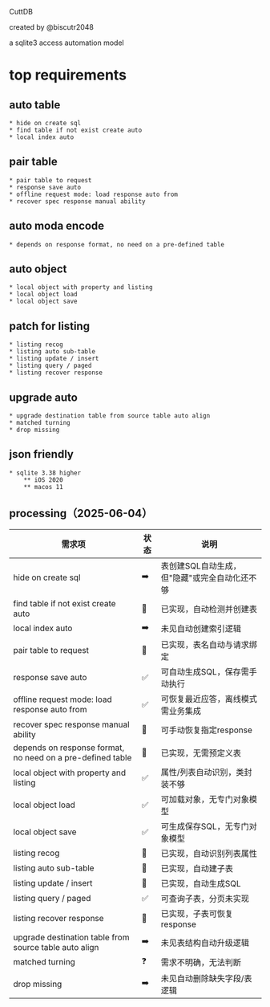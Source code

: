 
CuttDB

created by @biscutr2048

a sqlite3 access automation model

# top requirements

## auto table
    * hide on create sql
    * find table if not exist create auto
    * local index auto
    
## pair table
    * pair table to request
    * response save auto
    * offline request mode: load response auto from 
    * recover spec response manual ability

## auto moda encode
    * depends on response format, no need on a pre-defined table

## auto object
    * local object with property and listing
    * local object load
    * local object save

## patch for listing
    * listing recog
    * listing auto sub-table
    * listing update / insert
    * listing query / paged
    * listing recover response

## upgrade auto
    * upgrade destination table from source table auto align
    * matched turning
    * drop missing

## json friendly
    * sqlite 3.38 higher
        ** iOS 2020
        ** macos 11


## processing（2025-06-04）

| 需求项 | 状态 | 说明 |
|---|---|---|
| hide on create sql | ➡️ | 表创建SQL自动生成，但"隐藏"或完全自动化还不够 |
| find table if not exist create auto | 💯 | 已实现，自动检测并创建表 |
| local index auto | ➡️ | 未见自动创建索引逻辑 |
| pair table to request | 💯 | 已实现，表名自动与请求绑定 |
| response save auto | ✅ | 可自动生成SQL，保存需手动执行 |
| offline request mode: load response auto from | ✅ | 可恢复最近应答，离线模式需业务集成 |
| recover spec response manual ability | 💯 | 可手动恢复指定response |
| depends on response format, no need on a pre-defined table | 💯 | 已实现，无需预定义表 |
| local object with property and listing | ✅ | 属性/列表自动识别，类封装不够 |
| local object load | ✅ | 可加载对象，无专门对象模型 |
| local object save | ✅ | 可生成保存SQL，无专门对象模型 |
| listing recog | 💯 | 已实现，自动识别列表属性 |
| listing auto sub-table | 💯 | 已实现，自动建子表 |
| listing update / insert | 💯 | 已实现，自动生成SQL |
| listing query / paged | ✅ | 可查询子表，分页未实现 |
| listing recover response | 💯 | 已实现，子表可恢复response |
| upgrade destination table from source table auto align | ➡️ | 未见表结构自动升级逻辑 |
| matched turning | ❓ | 需求不明确，无法判断 |
| drop missing | ➡️ | 未见自动删除缺失字段/表逻辑 |
